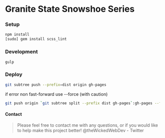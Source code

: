 # Granite State Snowshoe Series

### Setup
```sh
npm install
[sudo] gem install scss_lint
```

### Development
```sh
gulp
```

### Deploy
```sh
git subtree push --prefix=dist origin gh-pages
```

if error non fast-forward use --force (with caution)
```sh
git push origin `git subtree split --prefix dist gh-pages`:gh-pages --force
```
#### Contact
> Please feel free to contact me with any questions, or if you would like to help make this project better!
> @theWickedWebDev - Twitter
